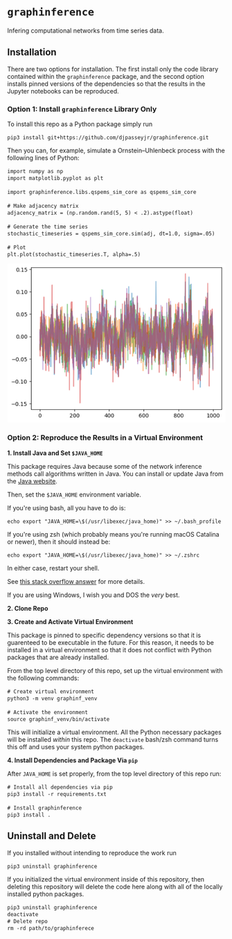 # `graphinference`

Infering computational networks from time series data.

## Installation

There are two options for installation. The first install only
the code library contained within the `graphinference` package, and
the second option installs pinned versions of the dependencies so that the results in the Jupyter notebooks can be reproduced.

### Option 1: Install `graphinference` Library Only

To install this repo as a Python package simply run
```
pip3 install git+https://github.com/djpasseyjr/graphinference.git
```

Then you can, for example, simulate a Ornstein–Uhlenbeck process 
with the following lines of Python:
```
import numpy as np
import matplotlib.pyplot as plt

import graphinference.libs.qspems_sim_core as qspems_sim_core

# Make adjacency matrix
adjacency_matrix = (np.random.rand(5, 5) < .2).astype(float)

# Generate the time series
stochastic_timeseries = qspems_sim_core.sim(adj, dt=1.0, sigma=.05)

# Plot
plt.plot(stochastic_timeseries.T, alpha=.5)
```

![](https://github.com/djpasseyjr/graphinference/raw/main/Images/OrnsteinUhlenbeckProcessExample.png)


### Option 2: Reproduce the Results in a Virtual Environment

**1. Install Java and Set `$JAVA_HOME`**

This package requires Java because some of the network inference methods call algorithms written in Java. You can install or update Java
from the [Java website](https://www.java.com/).

Then, set the `$JAVA_HOME` environment variable.

If you're using bash, all you have to do is:
```
echo export "JAVA_HOME=\$(/usr/libexec/java_home)" >> ~/.bash_profile
```
If you're using zsh (which probably means you're running macOS 
Catalina or newer), then it should instead be:
```
echo export "JAVA_HOME=\$(/usr/libexec/java_home)" >> ~/.zshrc
```
In either case, restart your shell.

See [this stack overflow answer](https://stackoverflow.com/questions/22842743/how-to-set-java-home-environment-variable-on-mac-os-x-10-9) for more details.

If you are using Windows, I wish you and DOS the *very* best.

**2. Clone Repo**


**3. Create and Activate Virtual Environment**

This package is pinned to specific dependency versions so that it is guarenteed to be executable in the future. For this reason, it needs to be installed in a virtual environment so that it does not conflict with Python packages that are already installed.

From the top level directory of this repo, set up the virtual environment with the following commands:

```
# Create virtual environment
python3 -m venv graphinf_venv

# Activate the environment
source graphinf_venv/bin/activate
```

This will initialize a virtual environment. All the Python necessary packages will be installed *within* this repo. The `deactivate` bash/zsh command turns this off and uses your system python packages.

**4. Install Dependencies and Package Via `pip`**

After `JAVA_HOME` is set properly, from the top level directory of this repo run:

```
# Install all dependencies via pip
pip3 install -r requirements.txt

# Install graphinference
pip3 install .
```

## Uninstall and Delete

If you installed without intending to reproduce the work run
```
pip3 uninstall graphinference
```

If you initialized the virtual environment inside of this repository, then deleting this repository will delete the code here along with all of the locally installed python packages.

```
pip3 uninstall graphinference
deactivate
# Delete repo
rm -rd path/to/graphinferece
```